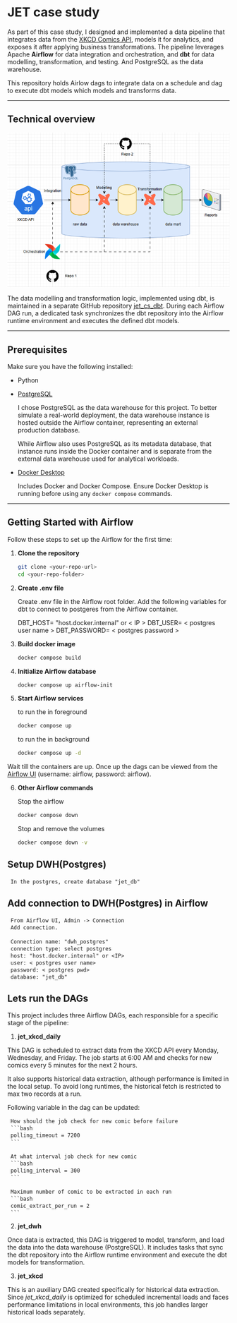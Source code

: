 # JET case study

As part of this case study, I designed and implemented a data pipeline that integrates data from the [XKCD Comics API](https://xkcd.com/json.html), models it for analytics, and exposes it after applying business transformations. 
The pipeline leverages Apache **Airflow** for data integration and orchestration, and **dbt** for data modelling, transformation, and testing. And PostgreSQL as the data warehouse. 

This repository holds Airlow dags to integrate data on a schedule and dag to execute dbt models which models and transforms data. 

---
## Technical overview

![technical overview](images/overview.png)

The data modelling and transformation logic, implemented using dbt, is maintained in a separate GitHub repository [jet_cs_dbt](https://github.com/nibinmg/jet_cs_dbt.git). During each Airflow DAG run, a dedicated task synchronizes the dbt repository into the Airflow runtime environment and executes the defined dbt models.

---
## Prerequisites

Make sure you have the following installed:

- Python

- [PostgreSQL](https://www.postgresql.org/download/) 

     I chose PostgreSQL as the data warehouse for this project. To better simulate a real-world deployment, the data warehouse instance is hosted outside the Airflow container, representing an external production database.

     While Airflow also uses PostgreSQL as its metadata database, that instance runs inside the Docker container and is separate from the external data warehouse used for analytical workloads.

- [Docker Desktop](https://www.docker.com/products/docker-desktop/) 

     Includes Docker and Docker Compose. Ensure Docker Desktop is running before using any `docker compose` commands. 

---

## Getting Started with Airflow

Follow these steps to set up the Airflow for the first time:

1. **Clone the repository**
   ```bash
   git clone <your-repo-url>
   cd <your-repo-folder>
   ```

2. **Create .env file**

     Create .env file in the Airflow root folder. 
     Add the following variables for dbt to connect to postgeres from the Airflow container. 

     DBT_HOST= "host.docker.internal" or < IP >
     DBT_USER= < postgres user name >
     DBT_PASSWORD= < postgres password > 

3. **Build docker image**
     ```bash
     docker compose build
     ```

4. **Initialize Airflow database**
     ```bash
     docker compose up airflow-init
     ```

5. **Start Airflow services**
    
    to run the in foreground
     ```bash
     docker compose up 
     ```
     to run the in background
     ```bash
     docker compose up -d
     ```

Wait till the containers are up. Once up the dags can be viewed from the [Airflow UI](http://localhost:8080/) (username: airflow, password: airflow). 

6. **Other Airflow commands**
     
     Stop the airflow
     ```bash
     docker compose down 
     ```

     Stop and remove the volumes
     ```bash
     docker compose down -v
     ```
## Setup DWH(Postgres)

     In the postgres, create database "jet_db"

## Add connection to DWH(Postgres) in Airflow 

     From Airflow UI, Admin -> Connection
     Add connection. 

     Connection name: "dwh_postgres"
     connection type: select postgres
     host: "host.docker.internal" or <IP>
     user: < postgres user name>
     password: < postgres pwd>
     database: "jet_db"

## Lets run the DAGs

This project includes three Airflow DAGs, each responsible for a specific stage of the pipeline:

1. **jet_xkcd_daily**

This DAG is scheduled to extract data from the XKCD API every Monday, Wednesday, and Friday.
The job starts at 6:00 AM and checks for new comics every 5 minutes for the next 2 hours.

It also supports historical data extraction, although performance is limited in the local setup.
To avoid long runtimes, the historical fetch is restricted to max two records at a run.

Following variable in the dag can be updated:

     How should the job check for new comic before failure
     ```bash
     polling_timeout = 7200
     ```

     At what interval job check for new comic
     ```bash
     polling_interval = 300
     ```

     Maximum number of comic to be extracted in each run
     ```bash
     comic_extract_per_run = 2
     ```

2. **jet_dwh**

Once data is extracted, this DAG is triggered to model, transform, and load the data into the data warehouse (PostgreSQL).
It includes tasks that sync the dbt repository into the Airflow runtime environment and execute the dbt models for transformation.

3. **jet_xkcd**

This is an auxiliary DAG created specifically for historical data extraction.
Since *jet_xkcd_daily* is optimized for scheduled incremental loads and faces performance limitations in local environments, this job handles larger historical loads separately. 